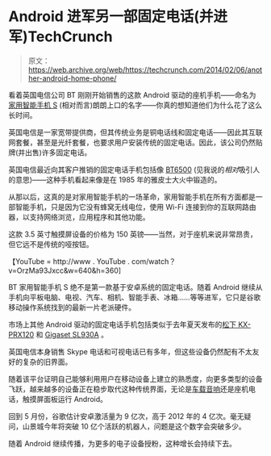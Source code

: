 # Android 进军另一部固定电话(并进军)TechCrunch

> 原文：<https://web.archive.org/web/https://techcrunch.com/2014/02/06/another-android-home-phone/>

看着英国电信公司 BT 刚刚开始销售的这款 Android 驱动的座机手机——命名为[家用智能手机 S](https://web.archive.org/web/20221007090155/http://home.bt.com/news/btlife/new-smartphone-that-blocks-nuisance-calls-11363873468882) (相对而言)朗朗上口的名字——你真的想知道他们为什么花了这么长时间。

英国电信是一家宽带提供商，但其传统业务是铜电话线和固定电话——因此其互联网套餐，甚至是光纤套餐，也要求用户安装传统的固定电话。因此，该公司仍然贴牌(并出售)许多固定电话。

英国电信最近向其客户推销的固定电话手机包括像 [BT6500](https://web.archive.org/web/20221007090155/http://www.bt.com/includingyou/products-phones-bt-callcontrol-6500.html) (见我说的*相对*吸引人的意思)——这种手机看起来像是在 1985 年的雅皮士大火中锻造的。

从那以后，这真的是对家用智能手机的一场革命，家用智能手机在所有方面都是一部智能手机，只是因为它没有蜂窝无线电位，使用 Wi-Fi 连接到你的互联网路由器，以支持网络浏览，应用程序和其他功能。

这款 3.5 英寸触摸屏设备的价格为 150 英镑——当然，对于座机来说非常昂贵，但它远不是传统的哑按钮。

【YouTube = http://www . YouTube . com/watch？v=OrzMa93Jxcc&w=640&h=360]

BT 家用智能手机 S 绝不是第一款基于安卓系统的固定电话。随着 Android 继续从手机向平板电脑、电视、汽车、相机、智能手表、冰箱……等等进军，它只是谷歌移动操作系统找到的最新一片老派硬件。

市场上其他 Android 驱动的固定电话手机包括类似于去年夏天发布的[松下 KX-PRX120](https://web.archive.org/web/20221007090155/http://www.panasonic.co.uk/html/en_GB/News/Latest+News/New+Touch+Panel+Cordless+Phones+-+Exclusive+in+Design,+Smart+in+Function/12907494/) 和 [Gigaset SL930A](https://web.archive.org/web/20221007090155/http://www.gigaset.com/en_UK/press/news-detail/news/detail/News/landline-goes-android-the-gigaset-sl930a.html) 。

英国电信本身销售 Skype 电话和可视电话已有多年，但这些设备仍然配有不太友好的复杂的旧界面。

随着该平台证明自己能够利用用户在移动设备上建立的熟悉度，向更多类型的设备飞跃，越来越多的设备正在稳步取代这种传统界面，无论是[车载音响](https://web.archive.org/web/20221007090155/https://beta.techcrunch.com/2014/01/09/swiftkey-clarion/)还是座机电话，触摸屏面板运行 Android。

回到 5 月份，谷歌估计安卓激活量为 9 亿次，高于 2012 年的 4 亿次。毫无疑问，山景城今年将突破 10 亿个活跃的机器人，问题是这个数字会突破多少。

随着 Android 继续传播，为更多的电子设备授粉，这种增长会持续下去。